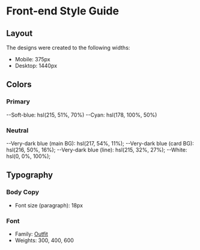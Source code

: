 # Front-end Style Guide

## Layout

The designs were created to the following widths:

- Mobile: 375px
- Desktop: 1440px

## Colors

### Primary

--Soft-blue: hsl(215, 51%, 70%)
--Cyan: hsl(178, 100%, 50%)

### Neutral

--Very-dark blue (main BG): hsl(217, 54%, 11%);
--Very-dark blue (card BG): hsl(216, 50%, 16%);
--Very-dark blue (line): hsl(215, 32%, 27%);
--White: hsl(0, 0%, 100%);

## Typography

### Body Copy

- Font size (paragraph): 18px

### Font

- Family: [Outfit](https://fonts.google.com/specimen/Outfit)
- Weights: 300, 400, 600

